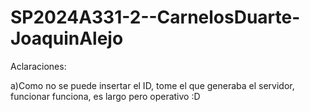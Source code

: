 # SP2024A331-2--CarnelosDuarte-JoaquinAlejo

Aclaraciones:

a)Como no se puede insertar el ID, tome el que generaba el servidor, funcionar funciona, es largo pero operativo :D
